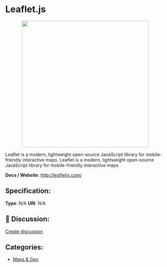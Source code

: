 # Leaflet.js
<p align="center">
    <img width="400" src="https://raw.githubusercontent.com/apis-list/apis-list/apis/leaflet-js/logo_256x256.png" />
</p>

Leaflet is a modern, lightweight open-source JavaScript library for mobile-friendly interactive maps. Leaflet is a modern, lightweight open-source JavaScript library for mobile-friendly interactive maps

**Docs / Website**: http://leafletjs.com/

## Specification:
**Type**:  N/A 
**URI**:  N/A 

## 💬 Discussion:
[Create discussion](link)

## Categories:
- [Maps & Geo](https://github.com/apis-list/apis-list#maps-and-geo)





